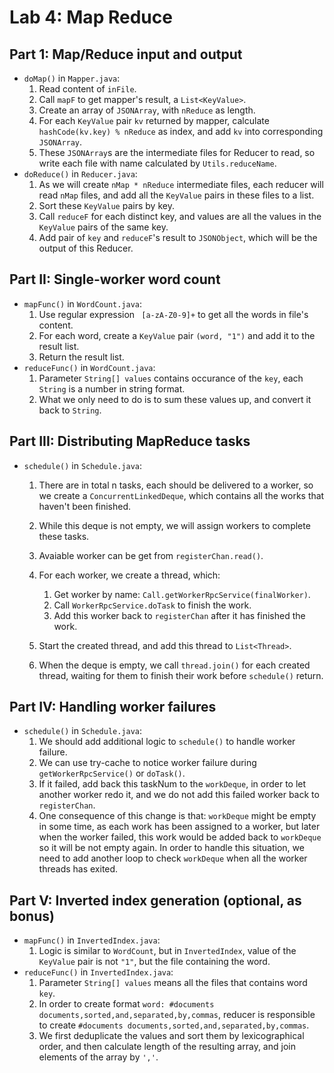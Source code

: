 # Lab 4: Map Reduce

## Part 1:  Map/Reduce input and output

- `doMap()` in `Mapper.java`:
  1. Read content of `inFile`.
  2. Call `mapF` to get mapper's result, a `List<KeyValue>`.
  3. Create an array of `JSONArray`, with `nReduce` as length.
  4. For each `KeyValue` pair `kv` returned by mapper, calculate `hashCode(kv.key) % nReduce` as index, and add `kv` into corresponding `JSONArray`.
  5. These `JSONArray`s are the intermediate files for Reducer to read, so write each file with name calculated by `Utils.reduceName`.
- `doReduce()` in `Reducer.java`:
  1. As we will create `nMap * nReduce` intermediate files, each reducer will read `nMap` files, and add all the `KeyValue` pairs in these files to a list.
  2. Sort these `KeyValue` pairs by key.
  3. Call `reduceF` for each distinct key, and values are all the values in the `KeyValue` pairs of the same key.
  4. Add pair of `key` and `reduceF`'s result to `JSONObject`, which will be the output of this Reducer.

## Part II: Single-worker word count

- `mapFunc()` in `WordCount.java`:
  1. Use regular expression ` [a-zA-Z0-9]+` to get all the words in file's content.
  2. For each word, create a `KeyValue` pair `(word, "1")` and add it to the result list.
  3. Return the result list.
- `reduceFunc()` in `WordCount.java`:
  1. Parameter `String[] values` contains occurance of the `key`, each `String` is a number in string format.
  2. What we only need to do is to sum these values up, and convert it back to `String`.

## Part III: Distributing MapReduce tasks

- `schedule()` in `Schedule.java`:

  1. There are in total n tasks, each should be delivered to a worker, so we create a `ConcurrentLinkedDeque`, which contains all the works that haven't been finished.
  2. While this deque is not empty, we will assign workers to complete these tasks.
  3. Avaiable worker can be get from `registerChan.read()`.
  4. For each worker, we create a thread, which:
     1. Get worker by name: `Call.getWorkerRpcService(finalWorker)`.
     2. Call `WorkerRpcService.doTask` to finish the work.
     3. Add this worker back to `registerChan` after it has finished the work.

  5. Start the created thread, and add this thread to `List<Thread>`.
  6. When the deque is empty, we call `thread.join()` for each created thread, waiting for them to finish their work before `schedule()` return.

## Part IV: Handling worker failures

- `schedule()` in `Schedule.java`:
  1. We should add additional logic to `schedule()` to handle worker failure.
  2. We can use try-cache to notice worker failure during `getWorkerRpcService()` or `doTask()`.
  3. If it failed, add back this taskNum to the `workDeque`, in order to let another worker redo it, and we do not add this failed worker back to `registerChan`.
  4. One consequence of this change is that: `workDeque` might be empty in some time, as each work has been assigned to a worker, but later when the worker failed, this work would be added back to `workDeque` so it will be not empty again. In order to handle this situation, we need to add another loop to check `workDeque` when all the worker threads has exited.

## Part V: Inverted index generation (optional, as bonus)

- `mapFunc()` in `InvertedIndex.java`:
  1. Logic is similar to `WordCount`, but in `InvertedIndex`, value of the `KeyValue` pair is not `"1"`, but the file containing the word.
- `reduceFunc()` in `InvertedIndex.java`:
  1. Parameter `String[] values` means all the files that contains word `key`.
  2. In order to create format `word: #documents documents,sorted,and,separated,by,commas`, reducer is responsible to create `#documents documents,sorted,and,separated,by,commas`.
  3. We first deduplicate the values and sort them by lexicographical order, and then calculate length of the resulting array, and join elements of the array by `','`.